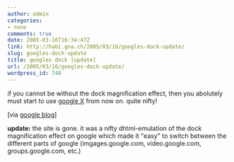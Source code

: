 ```yaml
---
author: admin
categories:
- none
comments: true
date: 2005-03-16T16:34:47Z
link: http://habi.gna.ch/2005/03/16/googles-dock-update/
slug: googles-dock-update
title: googles dock [update]
url: /2005/03/16/googles-dock-update/
wordpress_id: 748
---
```


if you cannot be without the dock magnification effect, then you abolutely must start to use [google X](http://labs.google.com/googlex/) from now on. quite nifty!



[via [google blog](http://www.google.com/googleblog/2005/03/google-goes-x.html)]



**update:** the site is gone. it was a nifty dhtml-emulation of the dock magnification effect on google which made it "easy" to switch between the different parts of google (imgages.google.com, video.google.com, groups.google.com, etc.)

